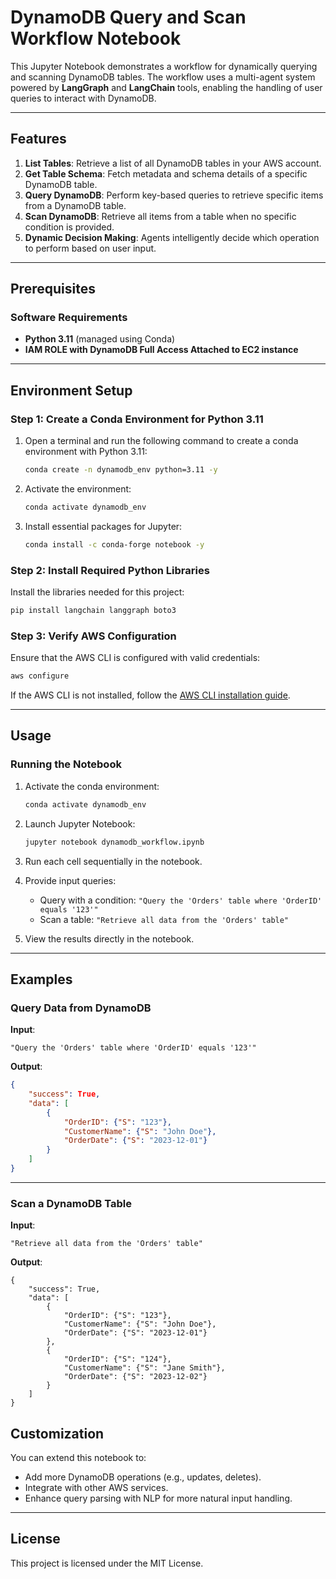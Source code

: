 # DynamoDB Query and Scan Workflow Notebook

This Jupyter Notebook demonstrates a workflow for dynamically querying and scanning DynamoDB tables. The workflow uses a multi-agent system powered by **LangGraph** and **LangChain** tools, enabling the handling of user queries to interact with DynamoDB.

---

## Features

1. **List Tables**: Retrieve a list of all DynamoDB tables in your AWS account.
2. **Get Table Schema**: Fetch metadata and schema details of a specific DynamoDB table.
3. **Query DynamoDB**: Perform key-based queries to retrieve specific items from a DynamoDB table.
4. **Scan DynamoDB**: Retrieve all items from a table when no specific condition is provided.
5. **Dynamic Decision Making**: Agents intelligently decide which operation to perform based on user input.

---

## Prerequisites

### Software Requirements

- **Python 3.11** (managed using Conda)
- **IAM ROLE with DynamoDB Full Access Attached to EC2 instance**

---

## Environment Setup

### Step 1: Create a Conda Environment for Python 3.11

1. Open a terminal and run the following command to create a conda environment with Python 3.11:
   ```bash
   conda create -n dynamodb_env python=3.11 -y
   ```

2. Activate the environment:
   ```bash
   conda activate dynamodb_env
   ```

3. Install essential packages for Jupyter:
   ```bash
   conda install -c conda-forge notebook -y
   ```

### Step 2: Install Required Python Libraries

Install the libraries needed for this project:
```bash
pip install langchain langgraph boto3
```

### Step 3: Verify AWS Configuration

Ensure that the AWS CLI is configured with valid credentials:
```bash
aws configure
```

If the AWS CLI is not installed, follow the [AWS CLI installation guide](https://docs.aws.amazon.com/cli/latest/userguide/getting-started-install.html).

---

## Usage

### Running the Notebook

1. Activate the conda environment:
   ```bash
   conda activate dynamodb_env
   ```

2. Launch Jupyter Notebook:
   ```bash
   jupyter notebook dynamodb_workflow.ipynb
   ```

3. Run each cell sequentially in the notebook.

4. Provide input queries:
   - Query with a condition: `"Query the 'Orders' table where 'OrderID' equals '123'"`
   - Scan a table: `"Retrieve all data from the 'Orders' table"`

5. View the results directly in the notebook.

---

## Examples

### **Query Data from DynamoDB**

**Input**:

```plaintext
"Query the 'Orders' table where 'OrderID' equals '123'"
```

**Output**:
```json
{
    "success": True,
    "data": [
        {
            "OrderID": {"S": "123"},
            "CustomerName": {"S": "John Doe"},
            "OrderDate": {"S": "2023-12-01"}
        }
    ]
}
```

---

### **Scan a DynamoDB Table**
**Input**:
```plaintext
"Retrieve all data from the 'Orders' table"
```

**Output**:
```{json}
{
    "success": True,
    "data": [
        {
            "OrderID": {"S": "123"},
            "CustomerName": {"S": "John Doe"},
            "OrderDate": {"S": "2023-12-01"}
        },
        {
            "OrderID": {"S": "124"},
            "CustomerName": {"S": "Jane Smith"},
            "OrderDate": {"S": "2023-12-02"}
        }
    ]
}
```

## Customization

You can extend this notebook to:
- Add more DynamoDB operations (e.g., updates, deletes).
- Integrate with other AWS services.
- Enhance query parsing with NLP for more natural input handling.

---

## License

This project is licensed under the MIT License.
